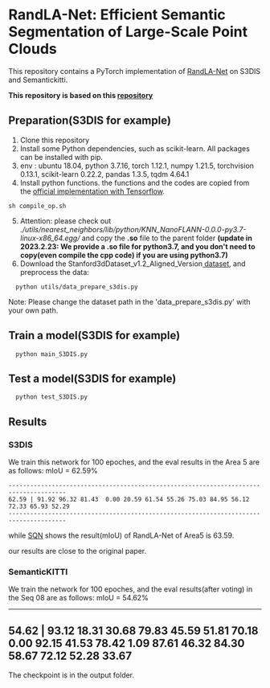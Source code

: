 # RandLA-Net: Efficient Semantic Segmentation of Large-Scale Point Clouds

This repository contains a PyTorch implementation of [RandLA-Net](http://arxiv.org/abs/1911.11236) on S3DIS and Semantickitti.

**This repository is based on this [repository](https://github.com/qiqihaer/RandLA-Net-pytorch)**

## Preparation(S3DIS for example)

1. Clone this repository
2. Install some Python dependencies, such as scikit-learn. All packages can be installed with pip.
3. env : ubuntu 18.04, python 3.7.16, torch 1.12.1, numpy 1.21.5, torchvision 0.13.1, scikit-learn 0.22.2, pandas 1.3.5, tqdm 4.64.1
4. Install python functions. the functions and the codes are copied from the [official implementation with Tensorflow](https://github.com/QingyongHu/RandLA-Net).

```
sh compile_op.sh
```

5. Attention: please check out *./utils/nearest_neighbors/lib/python/KNN_NanoFLANN-0.0.0-py3.7-linux-x86_64.egg/* and copy the **.so** file to the parent folder **(update in 2023.2.23: We provide a **.so** file for python3.7, and you don't need to copy(even compile the cpp code) if you are using python3.7)**
6. Download the Stanford3dDataset_v1.2_Aligned_Version[ dataset](https://docs.google.com/forms/d/e/1FAIpQLScDimvNMCGhy_rmBA2gHfDu3naktRm6A8BPwAWWDv-Uhm6Shw/viewform?c=0&w=1), and preprocess the data:

```
  python utils/data_prepare_s3dis.py
```

   Note: Please change the dataset path in the 'data_prepare_s3dis.py' with your own path.

## Train a model(S3DIS for example)

```
  python main_S3DIS.py
```

## Test a model(S3DIS for example)

```
  python test_S3DIS.py
```

## Results

### S3DIS
We train this network for 100 epoches, and the eval results in the Area 5 are as follows: mIoU = 62.59%

```
--------------------------------------------------------------------------------------
62.59 | 91.92 96.32 81.43  0.00 20.59 61.54 55.26 75.03 84.95 56.12 72.33 65.93 52.29 
--------------------------------------------------------------------------------------
```

while [SQN](https://github.com/QingyongHu/SQN) shows the result(mIoU) of RandLA-Net of Area5 is 63.59.

our results are close to the original paper.

### SemanticKITTI
We train the network for 100 epoches, and the eval results(after voting) in the Seq 08 are as follows: mIoU = 54.62%

--------------------------------------------------------------------------------------------------------------------------
54.62 | 93.12 18.31 30.68 79.83 45.59 51.81 70.18  0.00 92.15 41.53 78.42  1.09 87.61 46.32 84.30 58.67 72.12 52.28 33.67 
--------------------------------------------------------------------------------------------------------------------------

The checkpoint is in the output folder.
